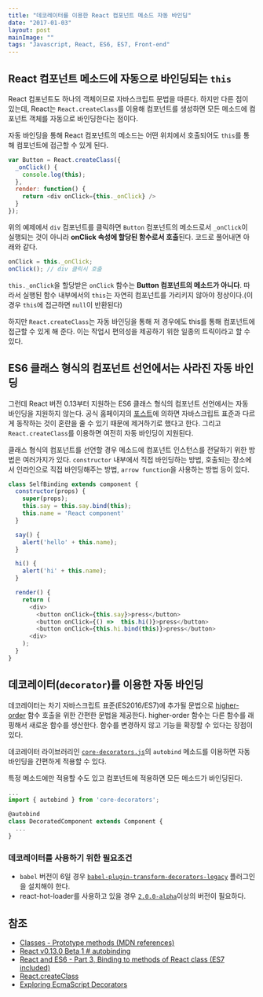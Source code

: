 ```yaml
---
title: "데코레이터를 이용한 React 컴포넌트 메소드 자동 바인딩"
date: "2017-01-03"
layout: post
mainImage: ""
tags: "Javascript, React, ES6, ES7, Front-end"
---
```


## React 컴포넌트 메소드에 자동으로 바인딩되는 `this`

React 컴포넌트도 하나의 객체이므로 자바스크립트 문법을 따른다. 하지만 다른 점이 있는데, React는 `React.createClass`를 이용해 컴포넌트를 생성하면 모든 메소드에 컴포넌트 객체를 자동으로 바인딩한다는 점이다.

자동 바인딩을 통해 React 컴포넌트의 메소드는 어떤 위치에서 호출되어도 `this`를 통해 컴포넌트에 접근할 수 있게 된다.

```js
var Button = React.createClass({
  _onClick() {
    console.log(this);
  },
  render: function() {
    return <div onClick={this._onClick} />
  }
});
```

위의 예제에서 `div` 컴포넌트를 클릭하면 `Button` 컴포넌트의 메소드로서 `_onClick`이 실행되는 것이 아니라 **onClick 속성에 할당된 함수로서 호출**된다. 코드로 풀어내면 아래와 같다.

```js
onClick = this._onClick;
onClick(); // div 클릭시 호출
```

`this._onClick`을 할당받은 `onClick` 함수는 **Button 컴포넌트의 메소드가 아니다**. 따라서 실행된 함수 내부에서의 `this`는 자연히 컴포넌트를 가리키지 않아야 정상이다.(이 경우 `this`에 접근하면 `null`이 반환된다)

하지만 `React.createClass`는 자동 바인딩을 통해 저 경우에도 this를 통해 컴포넌트에 접근할 수 있게 해 준다. 이는 작업시 편의성을 제공하기 위한 일종의 트릭이라고 할 수 있다.

## ES6 클래스 형식의 컴포넌트 선언에서는 사라진 자동 바인딩

그런데 React 버전 0.13부터 지원하는 ES6 클래스 형식의 컴포넌트 선언에서는 자동 바인딩을 지원하지 않는다. 공식 홈페이지의 [포스트](https://facebook.github.io/react/blog/2015/01/27/react-v0.13.0-beta-1.html#autobinding)에 의하면 자바스크립트 표준과 다르게 동작하는 것이 혼란을 줄 수 있기 때문에 제거하기로 했다고 한다. 그리고 `React.createClass`를 이용하면 여전히 자동 바인딩이 지원된다.

클래스 형식의 컴포넌트를 선언할 경우 메소드에 컴포넌트 인스턴스를 전달하기 위한 방법은 여러가지가 있다. `constructor` 내부에서 직접 바인딩하는 방법, 호출되는 장소에서 인라인으로 직접 바인딩해주는 방법, `arrow function`을 사용하는 방법 등이 있다.

```js
class SelfBinding extends component {
  constructor(props) {
    super(props);
    this.say = this.say.bind(this);
    this.name = 'React component'
  }

  say() {
    alert('hello' + this.name);
  }

  hi() {
    alert('hi' + this.name);
  }

  render() {
    return (
      <div>
        <button onClick={this.say}>press</button>
        <button onClick={() =>  this.hi()}>press</button>
        <button onClick={this.hi.bind(this)}>press</button>
      <div>
    );
  }
}
```

## 데코레이터(`decorator`)를 이용한 자동 바인딩

데코레이터는 차기 자바스크립트 표준(ES2016/ES7)에 추가될 문법으로 [higher-order](https://en.wikipedia.org/wiki/Higher-order_function) 함수 호출을 위한 간편한 문법을 제공한다. higher-order 함수는 다른 함수를 래핑해서 새로운 함수를 생산한다. 함수를 변경하지 않고 기능을 확장할 수 있다는 장점이 있다.

데코레이터 라이브러리인 [`core-decorators.js`](https://github.com/jayphelps/core-decorators.js)의 `autobind` 메소드를 이용하면 자동 바인딩을 간편하게 적용할 수 있다.

특정 메소드에만 적용할 수도 있고 컴포넌트에 적용하면 모든 메소드가 바인딩된다.

```javascript
...
import { autobind } from 'core-decorators';

@autobind
class DecoratedComponent extends Component {
  ...
}
```

### 데코레이터를 사용하기 위한 필요조건

- `babel` 버전이 6일 경우 [`babel-plugin-transform-decorators-legacy`](https://github.com/loganfsmyth/babel-plugin-transform-decorators-legacy) 플러그인을 설치해야 한다.
- react-hot-loader를 사용하고 있을 경우 [`2.0.0-alpha`](https://github.com/gaearon/react-hot-loader/pull/182)이상의 버전이 필요하다.



## 참조
- [Classes - Prototype methods (MDN references)](https://developer.mozilla.org/ko/docs/Web/JavaScript/Reference/Classes#Prototype_methods)
- [React v0.13.0 Beta 1 # autobinding](https://facebook.github.io/react/blog/2015/01/27/react-v0.13.0-beta-1.html#autobinding)
- [React and ES6 - Part 3, Binding to methods of React class (ES7 included)](http://egorsmirnov.me/2015/08/16/react-and-es6-part3.html)
- [React.createClass](https://facebook.github.io/react/docs/react-api.html#createclass)
- [Exploring EcmaScript Decorators](https://medium.com/google-developers/exploring-es7-decorators-76ecb65fb841#.4s8bu1oeo)

